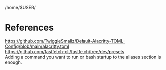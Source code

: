 /home/$USER/

# References

https://github.com/TwiggieSmallz/Default-Alacritty-TOML-Config/blob/main/alacritty.toml <br />
https://github.com/fastfetch-cli/fastfetch/tree/dev/presets <br />
Adding a command you want to run on bash startup to the aliases section is enough.
